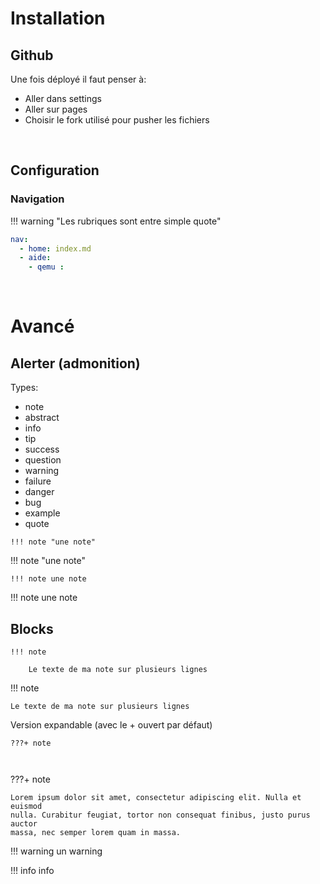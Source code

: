 # Installation
## Github
Une fois déployé il faut penser à:
- Aller dans settings
- Aller sur pages
- Choisir le fork utilisé pour pusher les fichiers

<br>

## Configuration
### Navigation
!!! warning "Les rubriques sont entre simple quote"

```yaml
nav:
  - home: index.md
  - aide:
    - qemu : 
```


<br>

# Avancé
## Alerter (admonition)

Types:
- note
- abstract
- info
- tip
- success
- question
- warning
- failure
- danger
- bug
- example
- quote

```
!!! note "une note"
```
!!! note "une note"


```
!!! note une note
```
!!! note une note


## Blocks
```
!!! note

    Le texte de ma note sur plusieurs lignes
```

!!! note

    Le texte de ma note sur plusieurs lignes



Version expandable (avec le + ouvert par défaut)
```
???+ note

    

```

???+ note

    Lorem ipsum dolor sit amet, consectetur adipiscing elit. Nulla et euismod
    nulla. Curabitur feugiat, tortor non consequat finibus, justo purus auctor
    massa, nec semper lorem quam in massa.



!!! warning un warning

!!! info info

